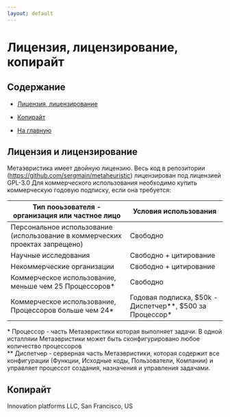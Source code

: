 ```yaml
---
layout: default
---
```


# Лицензия, лицензирование, копирайт

## Содержание

- [Лицензия, лицензирование](#Лицензия-и-лицензирование)
- [Копирайт](#copyright)

- [На главную](/p-ru/index)

## Лицензия и лицензирование
Метаэвристика имеет двойную лицензию.
Весь код в репозитории (https://github.com/sergmain/metaheuristic) лицензирован под лицензией GPL-3.0 
Для коммерческого использования необходимо купить коммерческую годовую подписку, если она требуется: 


| Тип пооьзователя - организация или частное лицо                              | Условия использования  |
|------------------------------------------------------------------------------|------------------------|
| Персональное использование (использование в коммерческих проектах запрещено) | Свободно               |
| Научные исследования                                                         | Свободно + цитирование | 
| Некоммерческие организации                                                   | Свободно + цитирование | 
| Коммерческое использование, меньше чем 25 Процессоров\*                      | Свободно               | 
| Коммерческое использование, Процессоров больше чем 24\*                      | Годовая подписка, $50k - Диспетчер\*\*, $500 за Процессор\* | 

\* Процессор - часть Метаэвристики которая выполняет задачи. В одной исталляии Метаэвристики может быть сконфигурировано любое количество процессоров   
\*\* Диспетчер - серверная часть Метаэвристики, которая содержит все конфигурации (Функции, Исходные коды, Пользователи, Компании) 
и управляет процессот создания, назначения и управления задачами. 

## Копирайт
Innovation platforms LLC, San Francisco, US 